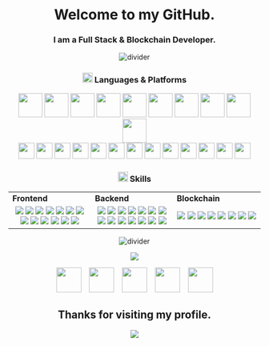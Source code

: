 <h1 align="center">
  Welcome to my GitHub.
</h1>
<h3 align="center">
  I am a Full Stack & Blockchain Developer.
</h3>
<div align="center">
  <img src="https://github.com/naruhitokaide/naruhitokaide/blob/main/divider1.png" alt="divider" />
</div>

<h3 align="center"><img src="https://github.com/naruhitokaide/naruhitokaide/blob/main/code.gif" height="20" /> Languages & Platforms</h3>
<div align="center">
  <div class="icons1">
    <img src="./images/icons/mysql.png" style="width: 48px">
    <img src="./images/icons/mongodb.png" style="width: 48px">
    <img src="./images/icons/c++.png" style="width: 48px">
    <img src="./images/icons/csharp.png" style="width: 48px">
    <img src="./images/icons/html.png" style="width: 48px">
    <img src="./images/icons/css.png" style="width: 48px">
    <img src="./images/icons/php.png" style="width: 48px">
    <img src="./images/icons/nodejs.png" style="width: 48px">
    <img src="./images/icons/python.png" style="width: 48px">
    <img src="./images/icons/blockchain.png" style="width: 48px">
  </div>
  <div class="icons2">
    <img src="./images/icons/bootstrap.png" style="width: 32px">
    <img src="./images/icons/sass.png" style="width: 32px">
    <img src="./images/icons/tailwindcss.png" style="width: 32px">
    <img src="./images/icons/laravel.png" style="width: 32px">
    <img src="./images/icons/wordpress.png" style="width: 32px">
    <img src="./images/icons/angularjs.png" style="width: 32px">
    <img src="./images/icons/reactjs.png" style="width: 32px">
    <img src="./images/icons/vuejs.png" style="width: 32px">
    <img src="./images/icons/django.png" style="width: 32px">
    <img src="./images/icons/bitcoin.png" style="width: 32px">
    <img src="./images/icons/rust.png" style="width: 32px">
    <img src="./images/icons/solidity.png" style="width: 32px">
    <img src="./images/icons/solana.png" style="width: 32px">
  </div>
</div>
<h3 align="center"><img src="https://github.com/naruhitokaide/naruhitokaide/blob/main/code.gif" height="20" /> Skills</h3>
<div align="center" style="witdh:100%">
  <table>
    <tr>
      <td valign="center" width="100px"><b>Frontend<b></td>
      <td valign="center" width="100px"><b>Backend<b></td>
      <td valign="center" width="100px"><b>Blockchain<b></td>
    </tr>
    <tr>
      <td valign="center" align="center" width="300px">
        <img src="https://img.shields.io/badge/HTML-blue" />
        <img src="https://img.shields.io/badge/CSS-blue" />
        <img src="https://img.shields.io/badge/JavaScript-blue" />
        <img src="https://img.shields.io/badge/Bootstrap-blue" />
        <img src="https://img.shields.io/badge/Tailwind-blue" />
        <img src="https://img.shields.io/badge/React-blue" />
        <img src="https://img.shields.io/badge/Flutter-blue" />
        <img src="https://img.shields.io/badge/TypeScript-blue" />
        <img src="https://img.shields.io/badge/Vue-blue" />
        <img src="https://img.shields.io/badge/Angular-blue" />
        <img src="https://img.shields.io/badge/Chart.js-blue" />
        <img src="https://img.shields.io/badge/Next-blue" />
        <img src="https://img.shields.io/badge/Nuxt-blue" />
      </td>
      <td valign="center" align="center" width="300px">
        <img src="https://img.shields.io/badge/Node.js-blue" />
        <img src="https://img.shields.io/badge/PHP-blue" />
        <img src="https://img.shields.io/badge/Laravel-blue" />
        <img src="https://img.shields.io/badge/Python-blue" />
        <img src="https://img.shields.io/badge/Numpy-blue" />
        <img src="https://img.shields.io/badge/Selenium-blue" />
        <img src="https://img.shields.io/badge/BeautifulSoup-blue" />
        <img src="https://img.shields.io/badge/Pandas-blue" />
        <img src="https://img.shields.io/badge/Django-blue" />
        <img src="https://img.shields.io/badge/Express-blue" />
        <img src="https://img.shields.io/badge/Nest.js-blue" />
        <img src="https://img.shields.io/badge/Ruby-blue" />
        <img src="https://img.shields.io/badge/Rails-blue" />
        <img src="https://img.shields.io/badge/Flask-blue" />
      </td>
      <td valign="center" align="center" width="300px">
        <img src="https://img.shields.io/badge/Bitcoin-blue" />
        <img src="https://img.shields.io/badge/Ethers.js-blue" />
        <img src="https://img.shields.io/badge/Rust-blue" />
        <img src="https://img.shields.io/badge/Golang-blue" />
        <img src="https://img.shields.io/badge/Web3.js-blue" />
        <img src="https://img.shields.io/badge/Solidity-blue" />
        <img src="https://img.shields.io/badge/Solana-blue" />
        <img src="https://img.shields.io/badge/Smart Contract-blue" />
      </td>
    </tr>
  </table>
</div>

<div align="center">
  <img src="https://github.com/naruhitokaide/naruhitokaide/blob/main/divider2.png" alt="divider" />
</div>

<!-- <div align="center">
  <img src="https://github.com/naruhitokaide/naruhitokaide/blob/main/portfolio.png" alt="Portfolio" />
</div> -->

<!-- <div align="center">
  <img src="https://github.com/naruhitokaide/naruhitokaide/blob/main/divider1.png" alt="divider" />
</div> -->

<p align="center">
  <img
    src="https://github-readme-streak-stats.herokuapp.com?user=naruhitokaide&theme=tokyonight&hide_border=true&include_all_commits=true&line_height=27">
</p>

<p align="center">
  <a href="https://www.linkedin.com/in/naruhitokaide" target="_blank" rel="noopener noreferrer"><img
      src="https://img.icons8.com/fluency/2x/linkedin.png" width="50" /></a>
  &nbsp;&nbsp;
  <a href="mailto:naruhitokaide@gmail.com" target="_blank" rel="noopener noreferrer"><img
      src="https://img.icons8.com/fluency/2x/gmail-new.png" width="50" /></a>
  &nbsp;&nbsp;
  <a href="https://join.skype.com/invite/wDpwy4t21eVg" target="_blank" rel="noopener noreferrer"><img
      src="https://img.icons8.com/color/2x/skype.png" width="50" /></a>
  &nbsp;&nbsp;
  <a href="https://t.me/fantasy1114" target="_blank" rel="noopener noreferrer"><img
      src="https://img.icons8.com/color/2x/telegram-app.png" width="50" /></a>
  &nbsp;&nbsp;
  <a href="https://naruhito-kaide.netlify.app" target="_blank" rel="noopener noreferrer"><img
      src="https://img.icons8.com/nolan/2x/link.png" width="50" /></a>

</p>

<h2 align="center"> Thanks for visiting my profile. </h2>
<p align="center">
  <img src="https://capsule-render.vercel.app/api?type=waving&color=gradient&height=65&section=footer" />
</p>